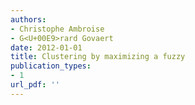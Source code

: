 ```yaml
---
authors: 
- Christophe Ambroise
- G<U+00E9>rard Govaert
date: 2012-01-01
title: Clustering by maximizing a fuzzy
publication_types:
- 1
url_pdf: ''
---
```

